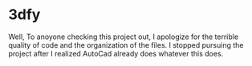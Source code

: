 # 3dfy

Well, To anoyone checking this project out, I apologize for the terrible quality of code and the organization of the files. I stopped pursuing the project after I realized AutoCad already does whatever this does.
